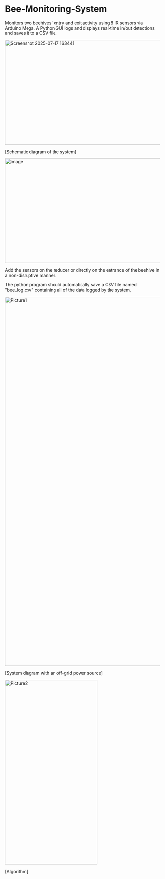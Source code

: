# Bee-Monitoring-System
Monitors two beehives' entry and exit activity using 8 IR sensors via Arduino Mega. A Python GUI logs and displays real-time in/out detections and saves it to a CSV file.

<img width="683" height="340" alt="Screenshot 2025-07-17 163441" src="https://github.com/user-attachments/assets/8cbd6a1f-b641-4bd8-96cb-43267cdc4ed6" />


[Schematic diagram of the system]




<img width="680" height="340" alt="image" src="https://github.com/user-attachments/assets/ca2ffb97-d4b3-452c-b421-18a22e310571" />


Add the sensors on the reducer or directly on the entrance of the beehive in a non-disruptive manner.



The python program should automatically save a CSV file named "bee_log.csv" containing all of the data logged by the system.



<img width="800" height="1200" alt="Picture1" src="https://github.com/user-attachments/assets/1b31dcf0-6952-4828-9c57-f5f7e15928a8" />


[System diagram with an off-grid power source]




<img width="300" height="600" alt="Picture2" src="https://github.com/user-attachments/assets/76dc0841-cf8b-4edc-afeb-27863fb2e49a" />


[Algorithm]

